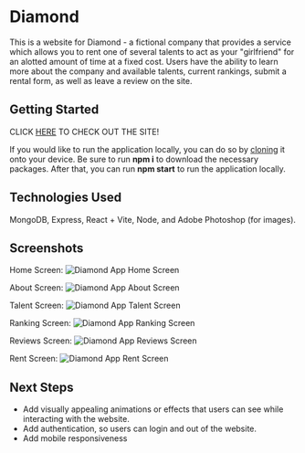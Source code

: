 # Diamond
This is a website for Diamond - a fictional company that provides a service which allows you to rent one of several talents to act as your "girlfriend" for an alotted amount of time at a fixed cost. Users have the ability to learn more about the company and available talents, current rankings, submit a rental form, as well as leave a review on the site.

## Getting Started

CLICK <a href='https://diamond-p4.netlify.app/'>HERE</a> TO CHECK OUT THE SITE!

If you would like to run the application locally, you can do so by <a href='https://docs.github.com/en/repositories/creating-and-managing-repositories/cloning-a-repository'>cloning</a> it onto your device. Be sure to run **npm i** to download the necessary packages. After that, you can run **npm start** to run the application locally.

## Technologies Used
MongoDB, Express, React + Vite, Node, and Adobe Photoshop (for images).

## Screenshots

Home Screen:
<img src="https://i.imgur.com/i2sR44Z.png" alt="Diamond App Home Screen">

About Screen:
<img src="https://i.imgur.com/ARePLHZ.png" alt="Diamond App About Screen">

Talent Screen:
<img src="https://i.imgur.com/vdDqM0X.png" alt="Diamond App Talent Screen">

Ranking Screen:
<img src="https://i.imgur.com/Vpq8fgu.png" alt="Diamond App Ranking Screen">

Reviews Screen:
<img src="https://i.imgur.com/zbnKTfj.png" alt="Diamond App Reviews Screen">

Rent Screen:
<img src="https://i.imgur.com/Di6ItQj.png" alt="Diamond App Rent Screen">

## Next Steps
- Add visually appealing animations or effects that users can see while interacting with the website.
- Add authentication, so users can login and out of the website.
- Add mobile responsiveness
